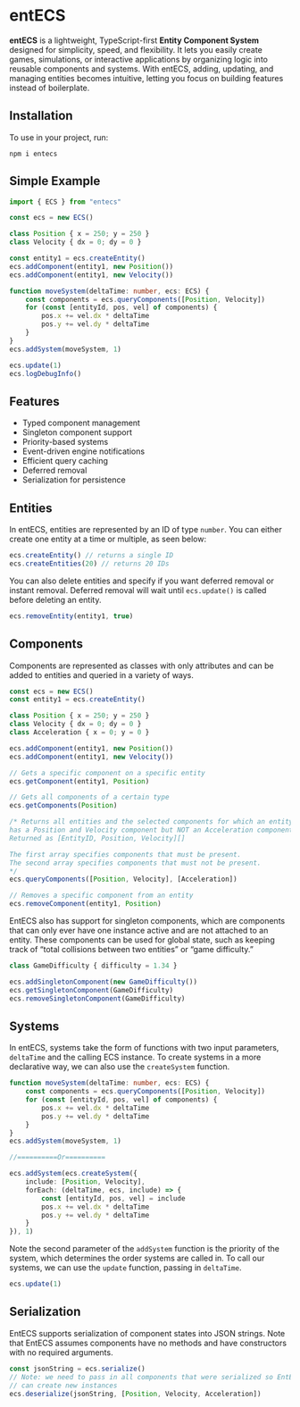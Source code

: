 # **entECS**
**entECS** is a lightweight, TypeScript-first **Entity Component System** designed for simplicity, speed, and flexibility. It lets you easily create games, simulations, or interactive applications by organizing logic into reusable components and systems. With entECS, adding, updating, and managing entities becomes intuitive, letting you focus on building features instead of boilerplate.

## Installation
To use in your project, run:
```
npm i entecs
```

## Simple Example
```typescript
import { ECS } from "entecs"

const ecs = new ECS()

class Position { x = 250; y = 250 }
class Velocity { dx = 0; dy = 0 }

const entity1 = ecs.createEntity()
ecs.addComponent(entity1, new Position())
ecs.addComponent(entity1, new Velocity())

function moveSystem(deltaTime: number, ecs: ECS) {
    const components = ecs.queryComponents([Position, Velocity])
    for (const [entityId, pos, vel] of components) {
        pos.x += vel.dx * deltaTime
        pos.y += vel.dy * deltaTime
    }
}
ecs.addSystem(moveSystem, 1)

ecs.update(1)
ecs.logDebugInfo()
```

## Features
- Typed component management  
- Singleton component support  
- Priority-based systems  
- Event-driven engine notifications  
- Efficient query caching  
- Deferred removal  
- Serialization for persistence  

## Entities
In entECS, entities are represented by an ID of type `number`. You can either create one entity at a time or multiple, as seen below:
```typescript
ecs.createEntity() // returns a single ID
ecs.createEntities(20) // returns 20 IDs
```
You can also delete entities and specify if you want deferred removal or instant removal. Deferred removal will wait until `ecs.update()` is called before deleting an entity.
```typescript
ecs.removeEntity(entity1, true)
```

## Components
Components are represented as classes with only attributes and can be added to entities and queried in a variety of ways.
```typescript
const ecs = new ECS()
const entity1 = ecs.createEntity()

class Position { x = 250; y = 250 }
class Velocity { dx = 0; dy = 0 }
class Acceleration { x = 0; y = 0 }

ecs.addComponent(entity1, new Position())
ecs.addComponent(entity1, new Velocity())

// Gets a specific component on a specific entity
ecs.getComponent(entity1, Position)

// Gets all components of a certain type
ecs.getComponents(Position)

/* Returns all entities and the selected components for which an entity
has a Position and Velocity component but NOT an Acceleration component.
Returned as [EntityID, Position, Velocity][]

The first array specifies components that must be present.
The second array specifies components that must not be present.
*/
ecs.queryComponents([Position, Velocity], [Acceleration])

// Removes a specific component from an entity
ecs.removeComponent(entity1, Position)
```

EntECS also has support for singleton components, which are components that can only ever have one instance active and are not attached to an entity. These components can be used for global state, such as keeping track of “total collisions between two entities” or “game difficulty.”
```typescript
class GameDifficulty { difficulty = 1.34 }

ecs.addSingletonComponent(new GameDifficulty())
ecs.getSingletonComponent(GameDifficulty)
ecs.removeSingletonComponent(GameDifficulty)
```

## Systems
In entECS, systems take the form of functions with two input parameters, `deltaTime` and the calling ECS instance. To create systems in a more declarative way, we can also use the `createSystem` function.
```typescript
function moveSystem(deltaTime: number, ecs: ECS) {
    const components = ecs.queryComponents([Position, Velocity])
    for (const [entityId, pos, vel] of components) {
        pos.x += vel.dx * deltaTime
        pos.y += vel.dy * deltaTime
    }
}
ecs.addSystem(moveSystem, 1)

//==========Or==========

ecs.addSystem(ecs.createSystem({
    include: [Position, Velocity],
    forEach: (deltaTime, ecs, include) => {
        const [entityId, pos, vel] = include
        pos.x += vel.dx * deltaTime
        pos.y += vel.dy * deltaTime
    }
}), 1)
```
Note the second parameter of the `addSystem` function is the priority of the system, which determines the order systems are called in. To call our systems, we can use the `update` function, passing in `deltaTime`.
```typescript
ecs.update(1)
```

## Serialization
EntECS supports serialization of component states into JSON strings. Note that EntECS assumes components have no methods and have constructors with no required arguments.
```typescript
const jsonString = ecs.serialize()
// Note: we need to pass in all components that were serialized so EntECS 
// can create new instances
ecs.deserialize(jsonString, [Position, Velocity, Acceleration])
```
